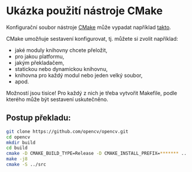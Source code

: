 # Ukázka použití nástroje CMake

Konfigurační soubor nástroje [CMake](https://cmake.org/) může vypadat například
[takto](https://github.com/opencv/opencv/blob/master/CMakeLists.txt).

CMake umožňuje sestavení konfigurovat, tj. můžete si zvolit například:
 - jaké moduly knihovny chcete přeložit,
 - pro jakou platformu,
 - jakým překladačem,
 - statickou nebo dynamickou knihovnu,
 - knihovna pro každý modul nebo jeden velký soubor,
 - apod.

Možností jsou tisíce! Pro každý z nich je třeba vytvořit Makefile, podle kterého může
být sestavení uskutečněno.

## Postup překladu:
```bash
git clone https://github.com/opencv/opencv.git
cd opencv
mkdir build
cd build
cmake -D CMAKE_BUILD_TYPE=Release -D CMAKE_INSTALL_PREFIX=******* ..
make -j8
cmake -S ../src
```

